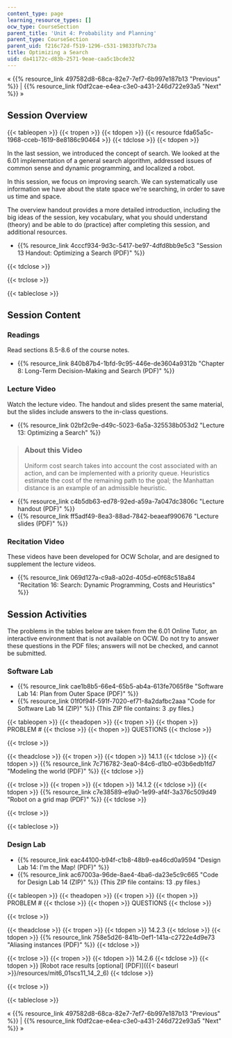 ```yaml
---
content_type: page
learning_resource_types: []
ocw_type: CourseSection
parent_title: 'Unit 4: Probability and Planning'
parent_type: CourseSection
parent_uid: f216c72d-f519-1296-c531-19833fb7c73a
title: Optimizing a Search
uid: da41172c-d83b-2571-9eae-caa5c1bcde32
---
```


« {{% resource_link 497582d8-68ca-82e7-7ef7-6b997e187b13 "Previous" %}} | {{% resource_link f0df2cae-e4ea-c3e0-a431-246d722e93a5 "Next" %}} »

Session Overview
----------------

{{< tableopen >}}
{{< tropen >}}
{{< tdopen >}}
{{< resource fda65a5c-1968-cceb-1619-8e8186c90464 >}}
{{< tdclose >}}
{{< tdopen >}}


In the last session, we introduced the concept of search. We looked at the 6.01 implementation of a general search algorithm, addressed issues of common sense and dynamic programming, and localized a robot.

In this session, we focus on improving search. We can systematically use information we have about the state space we're searching, in order to save us time and space.

The overview handout provides a more detailed introduction, including the big ideas of the session, key vocabulary, what you should understand (theory) and be able to do (practice) after completing this session, and additional resources.

*   {{% resource_link 4cccf934-9d3c-5417-be97-4dfd8bb9e5c3 "Session 13 Handout: Optimizing a Search (PDF)" %}}


{{< tdclose >}}

{{< trclose >}}

{{< tableclose >}}

Session Content
---------------

### Readings

Read sections 8.5-8.6 of the course notes.

*   {{% resource_link 840b87b4-1bfd-9c95-446e-de3604a9312b "Chapter 8: Long-Term Decision-Making and Search (PDF)" %}}

### Lecture Video

Watch the lecture video. The handout and slides present the same material, but the slides include answers to the in-class questions.

*   {{% resource_link 02bf2c9e-d49c-5023-6a5a-325538b053d2 "Lecture 13: Optimizing a Search" %}}

> ### About this Video
> 
> Uniform cost search takes into account the cost associated with an action, and can be implemented with a priority queue. Heuristics estimate the cost of the remaining path to the goal; the Manhattan distance is an example of an admissible heuristic.

*   {{% resource_link c4b5db63-ed78-92ed-a59a-7a047dc3806c "Lecture handout (PDF)" %}}
*   {{% resource_link ff5adf49-8ea3-88ad-7842-beaeaf990676 "Lecture slides (PDF)" %}}

### Recitation Video

These videos have been developed for OCW Scholar, and are designed to supplement the lecture videos.

*   {{% resource_link 069d127a-c9a8-a02d-405d-e0f68c518a84 "Recitation 16: Search: Dynamic Programming, Costs and Heuristics" %}}

Session Activities
------------------

The problems in the tables below are taken from the 6.01 Online Tutor, an interactive environment that is not available on OCW. Do not try to answer these questions in the PDF files; answers will not be checked, and cannot be submitted.

### Software Lab

*   {{% resource_link cae1b8b5-66e4-65b5-ab4a-613fe7065f8e "Software Lab 14: Plan from Outer Space (PDF)" %}}
*   {{% resource_link 01f0f94f-591f-7020-ef71-8a2dafbc2aaa "Code for Software Lab 14 (ZIP)" %}} (This ZIP file contains: 3 .py files.)

{{< tableopen >}}
{{< theadopen >}}
{{< tropen >}}
{{< thopen >}}
PROBLEM #
{{< thclose >}}
{{< thopen >}}
QUESTIONS
{{< thclose >}}

{{< trclose >}}

{{< theadclose >}}
{{< tropen >}}
{{< tdopen >}}
14.1.1
{{< tdclose >}}
{{< tdopen >}}
{{% resource_link 7c716782-3ea0-84c6-d1b0-e03b6edb1fd7 "Modeling the world (PDF)" %}}
{{< tdclose >}}

{{< trclose >}}
{{< tropen >}}
{{< tdopen >}}
14.1.2
{{< tdclose >}}
{{< tdopen >}}
{{% resource_link c7e38589-e9a0-1e99-af4f-3a376c509d49 "Robot on a grid map (PDF)" %}}
{{< tdclose >}}

{{< trclose >}}

{{< tableclose >}}

### Design Lab

*   {{% resource_link eac44100-b94f-c1b8-48b9-ea46cd0a9594 "Design Lab 14: I'm the Map! (PDF)" %}}
*   {{% resource_link ac67003a-96de-8ae4-4ba6-da23e5c9c665 "Code for Design Lab 14 (ZIP)" %}} (This ZIP file contains: 13 .py files.)

{{< tableopen >}}
{{< theadopen >}}
{{< tropen >}}
{{< thopen >}}
PROBLEM #
{{< thclose >}}
{{< thopen >}}
QUESTIONS
{{< thclose >}}

{{< trclose >}}

{{< theadclose >}}
{{< tropen >}}
{{< tdopen >}}
14.2.3
{{< tdclose >}}
{{< tdopen >}}
{{% resource_link 758e5d26-841b-0ef1-141a-c2722e4d9e73 "Aliasing instances (PDF)" %}}
{{< tdclose >}}

{{< trclose >}}
{{< tropen >}}
{{< tdopen >}}
14.2.6
{{< tdclose >}}
{{< tdopen >}}
[Robot race results \[optional\] (PDF)]({{< baseurl >}}/resources/mit6_01scs11_14_2_6)
{{< tdclose >}}

{{< trclose >}}

{{< tableclose >}}

« {{% resource_link 497582d8-68ca-82e7-7ef7-6b997e187b13 "Previous" %}} | {{% resource_link f0df2cae-e4ea-c3e0-a431-246d722e93a5 "Next" %}} »